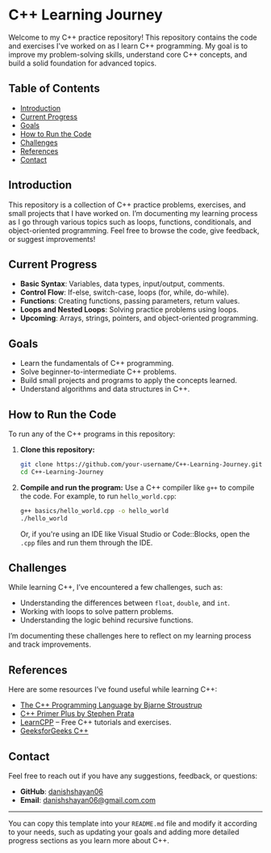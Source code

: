 # C++ Learning Journey

Welcome to my C++ practice repository! This repository contains the code and exercises I've worked on as I learn C++ programming. My goal is to improve my problem-solving skills, understand core C++ concepts, and build a solid foundation for advanced topics.

## Table of Contents

- [Introduction](#introduction)
- [Current Progress](#current-progress)
- [Goals](#goals)
- [How to Run the Code](#how-to-run-the-code)
- [Challenges](#challenges)
- [References](#references)
- [Contact](#contact)

## Introduction

This repository is a collection of C++ practice problems, exercises, and small projects that I have worked on. I’m documenting my learning process as I go through various topics such as loops, functions, conditionals, and object-oriented programming. Feel free to browse the code, give feedback, or suggest improvements!

## Current Progress

- **Basic Syntax**: Variables, data types, input/output, comments.
- **Control Flow**: If-else, switch-case, loops (for, while, do-while).
- **Functions**: Creating functions, passing parameters, return values.
- **Loops and Nested Loops**: Solving practice problems using loops.
- **Upcoming**: Arrays, strings, pointers, and object-oriented programming.

## Goals

- Learn the fundamentals of C++ programming.
- Solve beginner-to-intermediate C++ problems.
- Build small projects and programs to apply the concepts learned.
- Understand algorithms and data structures in C++.
  


## How to Run the Code

To run any of the C++ programs in this repository:

1. **Clone this repository:**
   ```bash
   git clone https://github.com/your-username/C++-Learning-Journey.git
   cd C++-Learning-Journey
   ```

2. **Compile and run the program:**
   Use a C++ compiler like `g++` to compile the code. For example, to run `hello_world.cpp`:

   ```bash
   g++ basics/hello_world.cpp -o hello_world
   ./hello_world
   ```

   Or, if you're using an IDE like Visual Studio or Code::Blocks, open the `.cpp` files and run them through the IDE.

## Challenges

While learning C++, I’ve encountered a few challenges, such as:

- Understanding the differences between `float`, `double`, and `int`.
- Working with loops to solve pattern problems.
- Understanding the logic behind recursive functions.
  
I’m documenting these challenges here to reflect on my learning process and track improvements.

## References

Here are some resources I’ve found useful while learning C++:

- [The C++ Programming Language by Bjarne Stroustrup](https://www.stroustrup.com/C++.html)
- [C++ Primer Plus by Stephen Prata](https://www.amazon.com/Primer-Plus-6th-Developers-Library/dp/0321776402)
- [LearnCPP](https://www.learncpp.com/) – Free C++ tutorials and exercises.
- [GeeksforGeeks C++](https://www.geeksforgeeks.org/c-plus-plus/)

## Contact

Feel free to reach out if you have any suggestions, feedback, or questions:

- **GitHub**: [danishshayan06](https://github.com/danishshayan06)
- **Email**: danishshayan06@gmail.com.com

---

You can copy this template into your `README.md` file and modify it according to your needs, such as updating your goals and adding more detailed progress sections as you learn more about C++.
